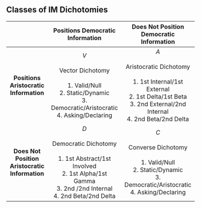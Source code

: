 
## Classes of IM Dichotomies

|                                                |                                                                          Positions Democratic Information                                                                          |                                                                          Does Not Position Democratic Information                                                                          |
| :--------------------------------------------: | :--------------------------------------------------------------------------------------------------------------------------------------------------------------------------------: | :----------------------------------------------------------------------------------------------------------------------------------------------------------------------------------------: |
|     **Positions Aristocratic Information**     |          <span class="cell-green"> $V$<br><br>Vector Dichotomy<br><br>1. Valid/Null<br>2. Static/Dynamic<br>3. Democratic/Aristocratic<br>4. Asking/Declaring<br></span>           | <span class="cell-red"> $A$<br><br>Aristocratic Dichotomy<br><br>1. 1st Internal/1st External<br>2. 1st Delta/1st Beta<br>3. 2nd External/2nd Internal<br>4. 2nd Beta/2nd Delta<br></span> |
| **Does Not Position Aristocratic Information** | <span class="cell-blue"> $D$<br><br>Democratic Dichotomy<br><br>1. 1st Abstract/1st Involved<br>2. 1st Alpha/1st Gamma<br>3. 2nd /2nd Internal<br>4. 2nd Beta/2nd Delta<br></span> |             <span class="cell-green"> $C$<br><br>Converse Dichotomy<br><br>1. Valid/Null<br>2. Static/Dynamic<br>3. Democratic/Aristocratic<br>4. Asking/Declaring<br></span>              |
